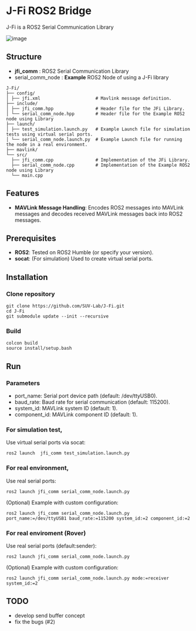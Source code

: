 # J-Fi ROS2 Bridge

J-Fi is a ROS2 Serial Communication Library

![image](https://github.com/user-attachments/assets/089d86cf-dab3-48db-b4c0-dfab6dbb34eb)

## Structure

- **jfi_comm** : ROS2 Serial Communication Library
- serial_comm_node : **Example** ROS2 Node of using a J-Fi library
```
J-Fi/
├── config/
│ ├── jfi.xml                     # Mavlink message definition.
├── include/
│ ├── jfi_comm.hpp                # Header file for the JFi Library.
│ └── serial_comm_node.hpp        # Header file for the Example ROS2 node using Library
├── launch/
│ ├── test_simulation.launch.py   # Example Launch file for simulation tests using virtual serial ports.
│ └── serial_comm_node.launch.py  # Example Launch file for running the node in a real environment.
├── mavlink/
└── src/
  ├── jfi_comm.cpp                # Implementation of the JFi Library.
  ├── serial_comm_node.cpp        # Implementation of the Example ROS2 node using Library
  └── main.cpp
```

## Features

- **MAVLink Message Handling**: Encodes ROS2 messages into MAVLink messages and decodes received MAVLink messages back into ROS2 messages.

## Prerequisites

- **ROS2**: Tested on ROS2 Humble (or specify your version).
- **socat**: (For simulation) Used to create virtual serial ports.

## Installation

### Clone repository
```
git clone https://github.com/SUV-Lab/J-Fi.git
cd J-Fi
git submodule update --init --recursive
```

### Build
```
colcon build
source install/setup.bash
```

## Run

### Parameters

- port_name: Serial port device path (default: /dev/ttyUSB0).
- baud_rate: Baud rate for serial communication (default: 115200).
- system_id: MAVLink system ID (default: 1).
- component_id: MAVLink component ID (default: 1).

### For simulation test,
Use virtual serial ports via socat:
```
ros2 launch  jfi_comm test_simulation.launch.py
```

### For real environment,
Use real serial ports:
```
ros2 launch jfi_comm serial_comm_node.launch.py
```
(Optional) Example with custom configuration:
```
ros2 launch jfi_comm serial_comm_node.launch.py port_name:=/dev/ttyUSB1 baud_rate:=115200 system_id:=2 component_id:=2
```

### For real enviroment (Rover)
Use real serial ports (default:sender):
```
ros2 launch jfi_comm serial_comm_node.launch.py
```
(Optional) Example with custom configuration:
```
ros2 launch jfi_comm serial_comm_node.launch.py mode:=receiver system_id:=2
```

## TODO

- develop send buffer concept
- fix the bugs (#2)
